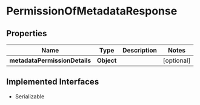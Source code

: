 

# PermissionOfMetadataResponse


## Properties

| Name | Type | Description | Notes |
|------------ | ------------- | ------------- | -------------|
|**metadataPermissionDetails** | **Object** |  |  [optional] |


## Implemented Interfaces

* Serializable


